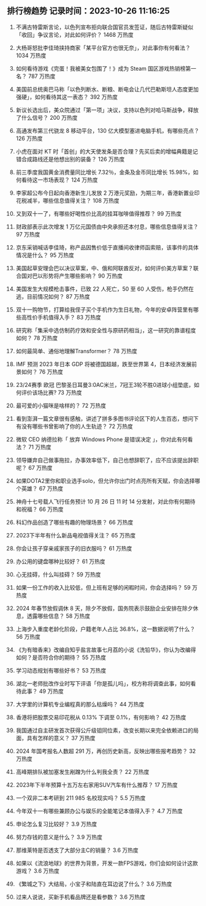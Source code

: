 
## 排行榜趋势 记录时间：2023-10-26 11:16:25
  
  1. 不满古特雷斯言论，以色列宣布拒向联合国官员发签证，随后古特雷斯疑似「收回」争议言论，对此如何评价？ 1468 万热度
    
  2. 大杨哥怒批李佳琦挟持商家「某平台官方也很无奈」，对此事你有何看法？ 1034 万热度
    
  3. 如何看待游戏《完蛋！我被美女包围了！》成为 Steam 国区游戏热销榜第一名？ 787 万热度
    
  4. 美国前总统奥巴马称「以色列断水、断粮、断电会让几代巴勒斯坦人态度更加强硬」，如何看待其这一表态？ 392 万热度
    
  5. 新议长选出后，美众院通过「第一项」决议，支持以色列对哈马斯战争，释放了什么信号？ 200 万热度
    
  6. 高通发布第三代骁龙 8 移动平台，130 亿大模型塞进电脑手机，有哪些亮点？ 126 万热度
    
  7. 小虎在面对 KT 时「首创」的大天使发条是否合理？先买后卖的增幅典籍是记错合成路线还是他想出别的装备？ 126 万热度
    
  8. 前三季度我国黄金消费量同比增长 7.32％，金条及金币同比增长 15.98%，如何看待这一市场表现？ 124 万热度
    
  9. 李家超公布今日起向香港新生儿发放 2 万港元奖励，为期三年，香港新置业印花税减半，哪些信息值得关注？ 108 万热度
    
  10. 又到双十一了，有哪些好喝性价比高的挂耳咖啡值得推荐？ 99 万热度
    
  11. 财政部表示此次增发 1 万亿元国债由中央承担还本付息，哪些信息值得关注？ 97 万热度
    
  12. 京东采销喊话李佳琦，称产品因售价低于直播间收律师函索赔，该事件的具体情况是什么？ 95 万热度
    
  13. 美国起草安理会巴以决议草案，中、俄和阿联酋反对，如何评价美方草案？联合国对巴以形势将产生哪些影响？ 90 万热度
    
  14. 美国发生大规模枪击事件，已致 22 人死亡，50 至 60 人受伤，枪手仍然在逃，目前情况如何？ 87 万热度
    
  15. 双十一购物节，打算给我侄子买个手机作为生日礼物，今年的安卓阵营里有哪些高性价手机值得入手？ 83 万热度
    
  16. 研究称「集采中选仿制药疗效和安全性与原研药相当」，这一研究的靠谱程度如何？ 78 万热度
    
  17. 如何最简单、通俗地理解Transformer？ 78 万热度
    
  18. IMF 预测 2023 年日本 GDP 将被德国超越，跌至世界第 4，日本经济发展前景如何？ 76 万热度
    
  19. 23/24赛季 欧冠 巴黎圣日耳曼3:0AC米兰，7冠王3轮不胜0进球小组垫底，如何评价该场比赛? 73 万热度
    
  20. 最可爱的小猫咪是啥样的？ 72 万热度
    
  21. 看到澎湃一篇文章很有感触，讲述了拼多多图书评论区下的人生百态，想问下有没有哪些书曾影响了你的人生轨迹？ 72 万热度
    
  22. 微软 CEO 纳德拉称「 放弃 Windows Phone 是错误决定 」，你对此有何看法？ 71 万热度
    
  23. 领导嫌弃自己做事拖拉，办事效率低下，自己也想辞职了，应不应该提出辞职呢？ 67 万热度
    
  24. 如果DOTA2里你和职业选手solo，但允许你出门时点亮所有天赋，你会选择哪个英雄？ 67 万热度
    
  25. 神舟十七号载人飞行任务预计 10 月 26 日 11 时 14 分发射，对此你有何期待和祝福？ 66 万热度
    
  26. 科幻作品创造了哪些有趣的物理场景？ 66 万热度
    
  27. 2023下半年有什么新品电视值得关注？ 65 万热度
    
  28. 你会让孩子穿亲戚家孩子的旧衣服吗？ 61 万热度
    
  29. 办公用的键盘哪种比较好？ 61 万热度
    
  30. 心无挂碍，什么叫挂碍？ 59 万热度
    
  31. 如果一份工作的收入比较低，但上班有足够的闲暇时间，你会选择吗？ 59 万热度
    
  32. 2024 年春节放假调休 8 天，除夕不放假，国务院表示鼓励企业安排在除夕休息，透露哪些信息？ 58 万热度
    
  33. 上海步入重度老龄化阶段，户籍老年人占比 36.8%，这一数据说明了什么？ 56 万热度
    
  34. 《为有暗香来》改编自知乎盐言故事七月荔的小说《洗铅华》，你认为改编得如何？是否符合你的期待？ 55 万热度
    
  35. 学习动态规划有哪些好书？ 53 万热度
    
  36. 湖北一老师批改作业时写下评语「你是孤儿吗」，校方称将调查此事，如何看待此事？ 49 万热度
    
  37. 大学里的计算机专业编程真的那么枯燥吗？ 44 万热度
    
  38. 香港将把股票交易印花税从 0.13% 下调至 0.1%，有何影响？ 42 万热度
    
  39. 我国通过自主研发首次获得公斤级钼同位素，改变长期以来完全依赖进口的局面，具有怎样的意义？ 37 万热度
    
  40. 2024 年国考报名人数超 291 万，再创历史新高，反映出哪些报考趋势？ 32 万热度
    
  41. 高峰期排队被加塞发生剐蹭为什么判我全责？ 22 万热度
    
  42. 2023年下半年预算十五万左右家用SUV汽车有什么推荐？ 17 万热度
    
  43. 一个双非二本考研到 211  985 名校现实吗？ 5.5 万热度
    
  44. 今年双十一有哪些兼顾办公与娱乐的全能笔记本值得入手？ 4.7 万热度
    
  45. 申论怎么复习比较好？ 3.9 万热度
    
  46. 努力存钱的意义是什么？ 3.9 万热度
    
  47. 那维莱特是否透支了大部分主C的销量？ 3.6 万热度
    
  48. 如果以《流浪地球》的世界为背景，开发一款FPS游戏，你们会如何设计这款游戏？ 3.6 万热度
    
  49. 《繁城之下》大结局，小宝子和陆直在耳边说了什么？ 3.6 万热度
    
  50. 过来人说说，买新手机看品牌还是看参数？ 3.6 万热度
    